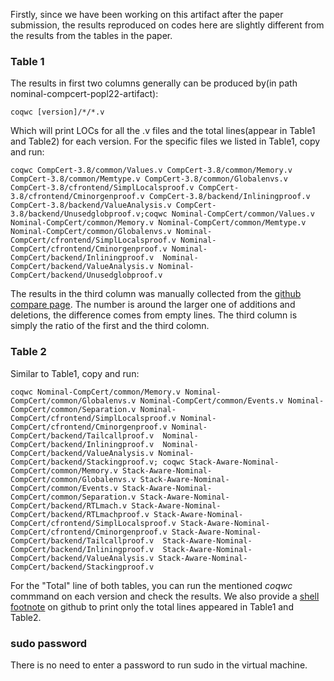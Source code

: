 Firstly, since we have been working on this artifact after the paper submission, the results reproduced on codes here are slightly different from the results from the tables in the paper.

### Table 1
The results in first two columns generally can be produced by(in path nominal-compcert-popl22-artifact):
```
coqwc [version]/*/*.v
```
Which will print LOCs for all the .v files and the total lines(appear in Table1 and Table2) for each version. For the specific files we listed in Table1, copy and run:
```
coqwc CompCert-3.8/common/Values.v CompCert-3.8/common/Memory.v CompCert-3.8/common/Memtype.v CompCert-3.8/common/Globalenvs.v CompCert-3.8/cfrontend/SimplLocalsproof.v CompCert-3.8/cfrontend/Cminorgenproof.v CompCert-3.8/backend/Inliningproof.v  CompCert-3.8/backend/ValueAnalysis.v CompCert-3.8/backend/Unusedglobproof.v;coqwc Nominal-CompCert/common/Values.v Nominal-CompCert/common/Memory.v Nominal-CompCert/common/Memtype.v Nominal-CompCert/common/Globalenvs.v Nominal-CompCert/cfrontend/SimplLocalsproof.v Nominal-CompCert/cfrontend/Cminorgenproof.v Nominal-CompCert/backend/Inliningproof.v  Nominal-CompCert/backend/ValueAnalysis.v Nominal-CompCert/backend/Unusedglobproof.v

```
The results in the third column was manually collected from the [github compare page](https://github.com/SJTU-PLV/CompCert/compare/478ece4...e9c10d5). The number is around the larger one of additions and deletions, the difference comes from empty lines. The third column is simply the ratio of the first and the third colomn.

### Table 2
Similar to Table1, copy and run:
```
coqwc Nominal-CompCert/common/Memory.v Nominal-CompCert/common/Globalenvs.v Nominal-CompCert/common/Events.v Nominal-CompCert/common/Separation.v Nominal-CompCert/cfrontend/SimplLocalsproof.v Nominal-CompCert/cfrontend/Cminorgenproof.v Nominal-CompCert/backend/Tailcallproof.v  Nominal-CompCert/backend/Inliningproof.v  Nominal-CompCert/backend/ValueAnalysis.v Nominal-CompCert/backend/Stackingproof.v; coqwc Stack-Aware-Nominal-CompCert/common/Memory.v Stack-Aware-Nominal-CompCert/common/Globalenvs.v Stack-Aware-Nominal-CompCert/common/Events.v Stack-Aware-Nominal-CompCert/common/Separation.v Stack-Aware-Nominal-CompCert/backend/RTLmach.v Stack-Aware-Nominal-CompCert/backend/RTLmachproof.v Stack-Aware-Nominal-CompCert/cfrontend/SimplLocalsproof.v Stack-Aware-Nominal-CompCert/cfrontend/Cminorgenproof.v Stack-Aware-Nominal-CompCert/backend/Tailcallproof.v  Stack-Aware-Nominal-CompCert/backend/Inliningproof.v  Stack-Aware-Nominal-CompCert/backend/ValueAnalysis.v Stack-Aware-Nominal-CompCert/backend/Stackingproof.v
```

For the "Total" line of both tables, you can run the mentioned $coqwc$ commmand on each version and check the results. We also provide a [shell footnote](https://github.com/SJTU-PLV/nominal-compcert-popl22-artifact/blob/main/total.sh) on github to print only the total lines appeared in Table1 and Table2.
### sudo password
There is no need to enter a password to run sudo in the virtual machine.
